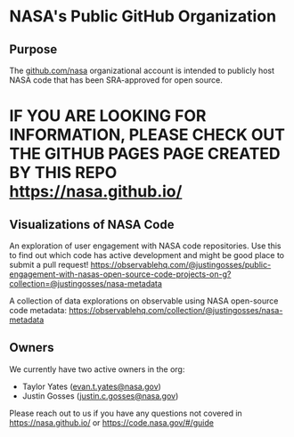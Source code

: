 # NASA's Public GitHub Organization

## Purpose
The [github.com/nasa](https://github.com/nasa/) organizational account is intended to publicly host NASA code that has been SRA-approved for open source. 

# IF YOU ARE LOOKING FOR INFORMATION, PLEASE CHECK OUT THE GITHUB PAGES PAGE CREATED BY THIS REPO https://nasa.github.io/

<!-- <b><i>If you are a NASA Staff member, please check out these instructions for adding a code repository or getting made a collaborator: https://nasa.github.io/</i></b> -->

## Visualizations of NASA Code
An exploration of user engagement with NASA code repositories. Use this to find out which code has active development and might be good place to submit a pull request! https://observablehq.com/@justingosses/public-engagement-with-nasas-open-source-code-projects-on-g?collection=@justingosses/nasa-metadata

A collection of data explorations on observable using NASA open-source code metadata: https://observablehq.com/collection/@justingosses/nasa-metadata

## Owners
We currently have two active owners in the org:
+ Taylor Yates (evan.t.yates@nasa.gov)
+ Justin Gosses (justin.c.gosses@nasa.gov)

Please reach out to us if you have any questions not covered in https://nasa.github.io/ or https://code.nasa.gov/#/guide

<!-- ## Related Information & Sites

#### Please make sure any repos added here are also tracked in code.nasa.gov! 
In addition to being a congressional mandate, these will then get harvested into [code.gov](https://code.gov/) enabling tracking of government written code provided to the public. 

#### Other Related Sites
- [code.nasa.gov](https://code.nasa.gov)
- [data.nasa.gov](https://data.nasa.gov)
- [api.nasa.gov](https://api.nasa.gov)
- [open.nasa.gov](https://open.nasa.gov)
- [nasa.gov/data](https://nasa.gov/data) -->
